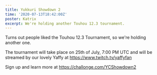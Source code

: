 ```yaml
---
title: Yukkuri Showdown 2
time: '2020-07-13T18:42:00Z'
poster: Katrix
excerpt: We're holding another Touhou 12.3 tournament.
---
```


Turns out people liked the Touhou 12.3 Tournament, so we're holding another one.

The tournament will take place on 25th of July, 7:00 PM UTC and will be streamed by our lovely Yaffy at https://www.twitch.tv/yaffyfan

Sign up and learn more at https://challonge.com/YCShowdown2